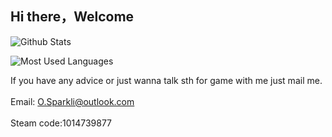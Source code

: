 ## Hi there，Welcome


![Github Stats](https://github-readme-stats.vercel.app/api?username=Sparklix&show_icons=true&theme=dark)

![Most Used Languages](https://github-readme-stats.vercel.app/api/top-langs/?username=Sparklix&theme=dark)

If you have any advice or just wanna talk sth for game with me just mail me. <br><br>
Email: O.Sparkli@outlook.com <br><br>
Steam code:1014739877<br>
